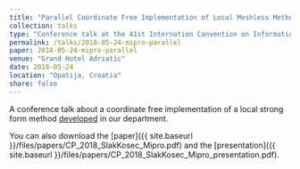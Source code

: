 ```yaml
---
title: "Parallel Coordinate Free Implementation of Local Meshless Method"
collection: talks
type: "Conference talk at the 41st Internation Convention on Information and Communication Technology, Electornics and Microelectornics (MIPRO 2018)"
permalink: /talks/2018-05-24-mipro-parallel
paper: 2018-05-24-mipro-parallel
venue: "Grand Hotel Adriatic"
date: 2018-05-24
location: "Opatija, Croatia"
share: false
---
```


A conference talk about a coordinate free implementation of a 
local strong form method [developed](http://e6.ijs.si/medusa/) in our department.

You can also download the [paper]({{ site.baseurl }}/files/papers/CP_2018_SlakKosec_Mipro.pdf) and the
[presentation]({{ site.baseurl }}/files/papers/CP_2018_SlakKosec_Mipro_presentation.pdf).
